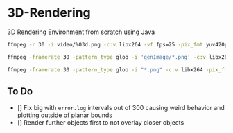 # 3D-Rendering
3D Rendering Environment from scratch using Java

```bash
ffmpeg -r 30 -i video/%03d.png -c:v libx264 -vf fps=25 -pix_fmt yuv420p out.mp4
```
```bash
ffmpeg -framerate 30 -pattern_type glob -i 'genImage/*.png' -c:v libx264 -pix_fmt yuv420p out2.mp4
```
```Bash
ffmpeg -framerate 30 -pattern_type glob -i "*.png" -c:v libx264 -pix_fmt yuv420p out.mp4
```


## To Do
 - [] Fix big with `error.log` intervals out of 300 causing weird behavior and plotting outside of planar bounds
 - [] Render further objects first to not overlay closer objects